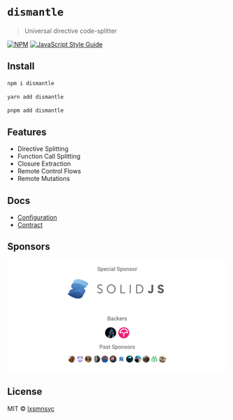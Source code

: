 # `dismantle`

> Universal directive code-splitter

[![NPM](https://img.shields.io/npm/v/dismantle.svg)](https://www.npmjs.com/package/dismantle) [![JavaScript Style Guide](https://badgen.net/badge/code%20style/airbnb/ff5a5f?icon=airbnb)](https://github.com/airbnb/javascript)

## Install

```bash
npm i dismantle
```

```bash
yarn add dismantle
```

```bash
pnpm add dismantle
```

## Features

- Directive Splitting
- Function Call Splitting
- Closure Extraction
- Remote Control Flows
- Remote Mutations

## Docs

- [Configuration](https://github.com/lxsmnsyc/directive-splitter/blob/main/docs/configuration.md)
- [Contract](https://github.com/lxsmnsyc/directive-splitter/blob/rename/docs/contracts.md)

## Sponsors

![Sponsors](https://github.com/lxsmnsyc/sponsors/blob/main/sponsors.svg?raw=true)

## License

MIT © [lxsmnsyc](https://github.com/lxsmnsyc)
